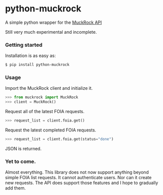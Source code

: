 # python-muckrock

A simple python wrapper for the [MuckRock API](https://www.muckrock.com/api/)

Still very much experimental and incomplete.


### Getting started

Installation is as easy as:

```bash
$ pip install python-muckrock
```


### Usage

Import the MuckRock client and initialize it.

```python
>>> from muckrock import MuckRock
>>> client = MuckRock()
```

Request all of the latest FOIA requests.

```python
>>> request_list = client.foia.get()
```

Request the latest completed FOIA requests.

```python
>>> request_list = client.foia.get(status="done")
```

JSON is returned.


### Yet to come.

Almost everything. This library does not now support anything beyond simple FOIA list requests. It cannot authenticate users. Nor can it create new requests. The API does support those features and I hope to gradually add them. 
